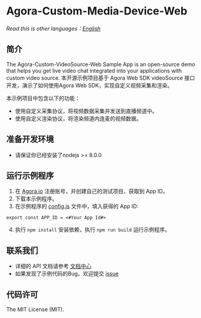 # Agora-Custom-Media-Device-Web

*Read this is other languages：[English](README.md)*

## 简介

The Agora-Custom-VideoSource-Web Sample App is an open-source demo that helps you get live video chat integrated into your applications with custom video source.
本开源示例项目基于 Agora Web SDK videoSource 接口开发，演示了如何使用Agora Web SDK，实现自定义视频采集和渲染。

本示例项目中包含以下的功能：

* 使用自定义采集协议，将视频数据采集并发送到直播频道中。
* 使用自定义渲染协议，将渲染频道内连麦的视频数据。

## 准备开发环境

* 请保证你已经安装了nodejs >= 8.0.0

## 运行示例程序

1. 在 [Agora.io](https://dashboard.agora.io/signin/) 注册账号，并创建自己的测试项目，获取到 App ID。
2. 下载本示例程序。
3. 在示例程序的 [config.js](src/assets/js/config.js) 文件中，填入获得的 App ID:
```
export const APP_ID = <#Your App Id#>
```
4. 执行 `npm install` 安装依赖，执行 `npm run build` 运行示例程序。

## 联系我们

* 详细的 API 文档请参考 [文档中心](https://docs.agora.io/en/)
* 如果发现了示例代码的Bug，欢迎提交 [issue](https://github.com/AgoraIO/Advanced-Video/issues)

## 代码许可

The MIT License (MIT).